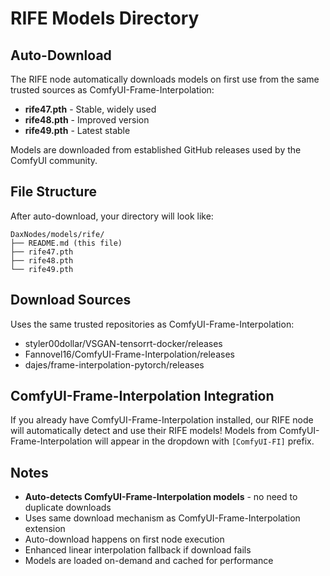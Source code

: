 # RIFE Models Directory

## Auto-Download

The RIFE node automatically downloads models on first use from the same trusted sources as ComfyUI-Frame-Interpolation:

- **rife47.pth** - Stable, widely used
- **rife48.pth** - Improved version  
- **rife49.pth** - Latest stable

Models are downloaded from established GitHub releases used by the ComfyUI community.

## File Structure

After auto-download, your directory will look like:
```
DaxNodes/models/rife/
├── README.md (this file)
├── rife47.pth
├── rife48.pth
└── rife49.pth
```

## Download Sources

Uses the same trusted repositories as ComfyUI-Frame-Interpolation:
- styler00dollar/VSGAN-tensorrt-docker/releases
- Fannovel16/ComfyUI-Frame-Interpolation/releases  
- dajes/frame-interpolation-pytorch/releases

## ComfyUI-Frame-Interpolation Integration

If you already have ComfyUI-Frame-Interpolation installed, our RIFE node will automatically detect and use their RIFE models! Models from ComfyUI-Frame-Interpolation will appear in the dropdown with `[ComfyUI-FI]` prefix.

## Notes

- **Auto-detects ComfyUI-Frame-Interpolation models** - no need to duplicate downloads
- Uses same download mechanism as ComfyUI-Frame-Interpolation extension
- Auto-download happens on first node execution
- Enhanced linear interpolation fallback if download fails
- Models are loaded on-demand and cached for performance